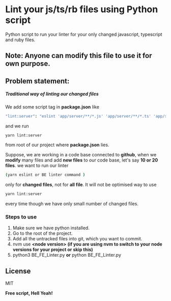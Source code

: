 # Lint your js/ts/rb files using Python script 

Python script to run your linter for your only changed javascript, typescript and ruby files.

## Note: Anyone can modify this file to use it for own purpose.

## Problem statement:
##### Traditional way of linting our changed files
We add some script tag in **package.json** like
```sh
"lint:server": "eslint 'app/server/**/*.js' 'app/server/**/*.ts' 'app/server/**/*.tsx'"
```
and we run 
```sh
yarn lint:server
```
from root of our project where **package.json** lies.

Suppose, we are working in a code base connected to **github**, when we **modify** many files and add **new files** to our code base, let's say **10 or 20 files**.
we want to run our linter 
```sh
(yarn eslint or BE linter command )
```
only for **changed files**, not for **all file**.
It will not be optimised way to use 
```sh
yarn lint:server
```
every time though we have only small number of changed files.



### Steps to use
1. Make sure we have python installed.
2. Go to the root of the project.
3. Add all the untracked files into git, which you want to commit.
4. nvm use **<**node version**>** **(if you are using nvm to switch to your node versions for your project or skip this)**
4. python3 BE_FE_Linter.py **or** python BE_FE_Linter.py


License
----

MIT


**Free script, Hell Yeah!**
